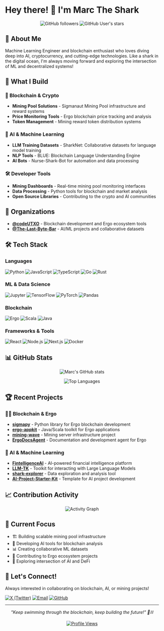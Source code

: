 # Hey there! 👋 I'm Marc The Shark

<div align="center">
  
![GitHub followers](https://img.shields.io/github/followers/marctheshark3?style=social)
![GitHub User's stars](https://img.shields.io/github/stars/marctheshark3?style=social)

</div>

## 🦈 About Me

Machine Learning Engineer and blockchain enthusiast who loves diving deep into AI, cryptocurrency, and cutting-edge technologies. Like a shark in the digital ocean, I'm always moving forward and exploring the intersection of ML and decentralized systems!

## 🚀 What I Build

### 🔗 Blockchain & Crypto
- **Mining Pool Solutions** - Sigmanaut Mining Pool infrastructure and reward systems
- **Price Monitoring Tools** - Ergo blockchain price tracking and analysis
- **Token Management** - Mining reward token distribution systems

### 🤖 AI & Machine Learning
- **LLM Training Datasets** - SharkNet: Collaborative datasets for language model training
- **NLP Tools** - BLUE: Blockchain Language Understanding Engine
- **AI Bots** - Nurse-Shark-Bot for automation and data processing

### 🛠️ Developer Tools
- **Mining Dashboards** - Real-time mining pool monitoring interfaces
- **Data Processing** - Python tools for blockchain and market analysis
- **Open Source Libraries** - Contributing to the crypto and AI communities

## 🏢 Organizations

- **[@codeUTXO](https://github.com/codeUTXO)** - Blockchain development and Ergo ecosystem tools
- **[@The-Last-Byte-Bar](https://github.com/The-Last-Byte-Bar)** - AI/ML projects and collaborative datasets

## 🛠️ Tech Stack

### Languages
![Python](https://img.shields.io/badge/-Python-3776AB?style=flat-square&logo=python&logoColor=white)
![JavaScript](https://img.shields.io/badge/-JavaScript-F7DF1E?style=flat-square&logo=javascript&logoColor=black)
![TypeScript](https://img.shields.io/badge/-TypeScript-3178C6?style=flat-square&logo=typescript&logoColor=white)
![Go](https://img.shields.io/badge/-Go-00ADD8?style=flat-square&logo=go&logoColor=white)
![Rust](https://img.shields.io/badge/-Rust-000000?style=flat-square&logo=rust&logoColor=white)

### ML & Data Science
![Jupyter](https://img.shields.io/badge/-Jupyter-F37626?style=flat-square&logo=jupyter&logoColor=white)
![TensorFlow](https://img.shields.io/badge/-TensorFlow-FF6F00?style=flat-square&logo=tensorflow&logoColor=white)
![PyTorch](https://img.shields.io/badge/-PyTorch-EE4C2C?style=flat-square&logo=pytorch&logoColor=white)
![Pandas](https://img.shields.io/badge/-Pandas-150458?style=flat-square&logo=pandas&logoColor=white)

### Blockchain
![Ergo](https://img.shields.io/badge/-Ergo-FF6600?style=flat-square&logo=blockchain&logoColor=white)
![Scala](https://img.shields.io/badge/-Scala-DC322F?style=flat-square&logo=scala&logoColor=white)
![Java](https://img.shields.io/badge/-Java-ED8B00?style=flat-square&logo=java&logoColor=white)

### Frameworks & Tools
![React](https://img.shields.io/badge/-React-61DAFB?style=flat-square&logo=react&logoColor=black)
![Node.js](https://img.shields.io/badge/-Node.js-339933?style=flat-square&logo=node.js&logoColor=white)
![Next.js](https://img.shields.io/badge/-Next.js-000000?style=flat-square&logo=next.js&logoColor=white)
![Docker](https://img.shields.io/badge/-Docker-2496ED?style=flat-square&logo=docker&logoColor=white)

## 📊 GitHub Stats

<div align="center">
  
![Marc's GitHub stats](https://github-readme-stats.vercel.app/api?username=marctheshark3&show_icons=true&theme=tokyonight&hide_border=true&count_private=true)

![Top Languages](https://github-readme-stats.vercel.app/api/top-langs/?username=marctheshark3&layout=compact&theme=tokyonight&hide_border=true&langs_count=8&exclude_repo=repo1,repo2)

</div>

## 🏆 Recent Projects

### 🏊‍♂️ Blockchain & Ergo
- **[sigmapy](https://github.com/marctheshark3/sigmapy)** - Python library for Ergo blockchain development
- **[ergo-appkit](https://github.com/marctheshark3/ergo-appkit)** - Java/Scala toolkit for Ergo applications
- **[mining-wave](https://github.com/marctheshark3/mining-wave)** - Mining server infrastructure project
- **[ErgoDocsAgent](https://github.com/marctheshark3/ErgoDocsAgent)** - Documentation and development agent for Ergo

### 🤖 AI & Machine Learning
- **[FintelligenceAI](https://github.com/marctheshark3/FintelligenceAI)** - AI-powered financial intelligence platform
- **[LLM-TK](https://github.com/marctheshark3/LLM-TK)** - Toolkit for interacting with Large Language Models
- **[shark-explorer](https://github.com/marctheshark3/shark-explorer)** - Data exploration and analysis tool
- **[AI-Project-Starter-Kit](https://github.com/marctheshark3/AI-Project-Starter-Kit)** - Template for AI project development

## 📈 Contribution Activity

<div align="center">
  
![Activity Graph](https://github-readme-activity-graph.vercel.app/graph?username=marctheshark3&theme=tokyo-night&hide_border=true)

</div>

## 🔭 Current Focus

- 🏗️ Building scalable mining pool infrastructure
- 🤖 Developing AI tools for blockchain analysis
- 📊 Creating collaborative ML datasets
- 🦈 Contributing to Ergo ecosystem projects
- 🔬 Exploring intersection of AI and DeFi

## 💬 Let's Connect!

Always interested in collaborating on blockchain, AI, or mining projects!

[![X (Twitter)](https://img.shields.io/badge/-@neuralyogi-1DA1F2?style=flat-square&logo=x&logoColor=white)](https://x.com/neuralyogi)
[![Email](https://img.shields.io/badge/-marctheshark333@gmail.com-D14836?style=flat-square&logo=gmail&logoColor=white)](mailto:marctheshark333@gmail.com)
[![GitHub](https://img.shields.io/badge/-@marctheshark3-181717?style=flat-square&logo=github)](https://github.com/marctheshark3)

---

<div align="center">
  
*"Keep swimming through the blockchain, keep building the future!" 🦈⛓️*

[![Profile Views](https://komarev.com/ghpvc/?username=marctheshark3&color=blue&style=flat)](https://github.com/marctheshark3)

</div>